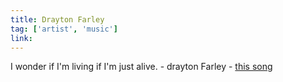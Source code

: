 ```yaml
---
title: Drayton Farley
tag: ['artist', 'music']
link:
---
```


I wonder if I'm living if I'm just alive. - drayton Farley - [this song](https://music.apple.com/us/album/blue-collar/1547387246?i=1547387248)